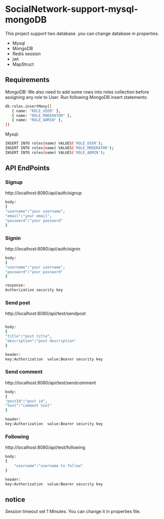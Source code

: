 # SocialNetwork-support-mysql-mongoDB
This project support two database.
you can change database in properties.
* Mysql
* MongoDB
* Redis session
* jwt
* MapStruct

## Requirements
MongoDB:
We also need to add some rows into roles collection before assigning any role to User. Run following MongoDB insert statements:
```bash
db.roles.insertMany([
   { name: "ROLE_USER" },
   { name: "ROLE_MODERATOR" },
   { name: "ROLE_ADMIN" },
])
```
Mysql:
```bash
INSERT INTO roles(name) VALUES('ROLE_USER');
INSERT INTO roles(name) VALUES('ROLE_MODERATOR');
INSERT INTO roles(name) VALUES('ROLE_ADMIN');
```
## API EndPoints


### Signup
http://localhost:8080/api/auth/signup
```bash
body:
{
"username":"your username",
"email":"your email",
"password":"your password"
}
```
### Signin
http://localhost:8080/api/auth/signin
```bash
body:
{
"username":"your username",
"password":"your password"
}

response:
Authorization security key
```
### Send post
http://localhost:8080/api/test/sendpost
```bash

body:
{
"title":"post title",
"description":"post description"
}

header:
key:Authorization  value:Bearer security key
```
### Send comment
http://localhost:8080/api/test/sendcomment
```bash
body:
{
"postId":"post id",
"text":"comment text"
}

header:
key:Authorization  value:Bearer security key
```
### Following
http://localhost:8080/api/test/following
```bash
body:
{
    "username":"username to follow"
}

header:
key:Authorization  value:Bearer security key
```
## notice
Session timeout set 1 Minutes.
You can change it in properties file.
